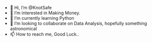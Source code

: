 - 👋 Hi, I’m @KnotSafe
- 👀 I’m interested in Making Money.
- 🌱 I’m currently learning Python
- 💞️ I’m looking to collaborate on Data Analysis, hopefully something astronomical
- 📫 How to reach me, Good Luck..

<!---
KnotSafe/KnotSafe is a ✨ special ✨ repository because its `README.md` (this file) appears on your GitHub profile.
You can click the Preview link to take a look at your changes.
--->
